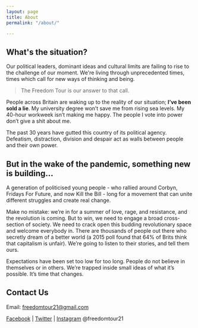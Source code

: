 ```yaml
---
layout: page
title: About
permalink: "/about/"

---
```

## What's the situation?

Our political leaders, dominant ideas and cultural limits are failing to rise to the challenge of our moment. We're living through unprecedented times, times which call for new ways of thinking and being.

> The Freedom Tour is our answer to that call.

People across Britain are waking up to the reality of our situation; **I’ve been sold a lie**. My university degree won’t save me from rising sea levels. My 40-hour workweek isn’t making me happy. The people I vote into power don’t give a shit about me.

The past 30 years have gutted this country of its political agency. Defeatism, distraction, division and despair act as walls between people and their own power.

## But in the wake of the pandemic, something new is building...

A generation of politicised young people - who rallied around Corbyn, Fridays For Future, and now Kill the Bill - long for a movement that can unite different struggles and create real change.

Make no mistake: we’re in for a summer of love, rage, and resistance, and the revolution is coming. But to win, we need to engage a broad cross-section of society. We need to crack open this budding revolutionary space and welcome everybody in. There are thousands of people out there who secretly dream of a better world (a 2015 poll found that 64% of Brits think that capitalism is unfair). We’re going to listen to their stories, and tell them ours.

Expectations have been set too low for too long. People do not believe in themselves or in others. We’re trapped inside small ideas of what it’s possible.
It’s time that changes.

## Contact Us

Email: freedomtour21@gmail.com

[Facebook](https://www.facebook.com/freedomtour21) | [Twitter](https://twitter.com/freedomtour21) | [Instagram](https://www.instagram.com/freedomtour21/) @freedomtour21